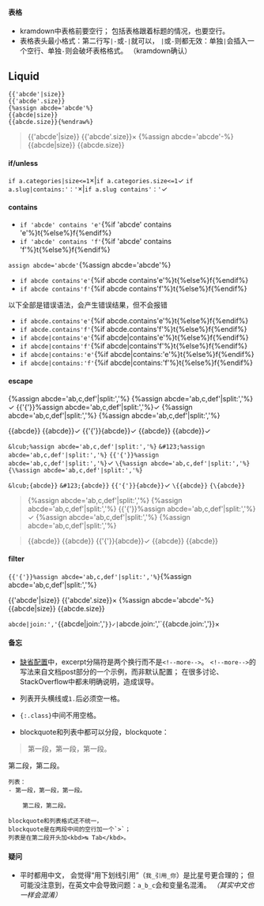 #### 表格
- kramdown中表格前要空行；
包括表格跟着标题的情况，也要空行。
- 表格表头最小格式：第二行写`|-`或`-|`就可以，
`|`或`-`则都无效：单独`|`会插入一个空行、单独`-`则会破坏表格格式。
（kramdown确认）

## Liquid
```liquid{%raw%}
{{'abcde'|size}}
{{'abcde'.size}}
{%assign abcde='abcde'%}
{{abcde|size}}
{{abcde.size}}{%endraw%}
```
>{{'abcde'|size}}
{{'abcde'.size}}×
{%assign abcde='abcde'-%}
{{abcde|size}}
{{abcde.size}}

#### if/unless

`if a.categories|size<=1`×|`if a.categories.size<=1`✓
`if a.slug|contains:'：'`×|`if a.slug contains'：'`✓

#### contains
- `if 'abcde' contains 'e'`{%if 'abcde' contains 'e'%}t{%else%}f{%endif%}
- `if 'abcde' contains 'f'`{%if 'abcde' contains 'f'%}t{%else%}f{%endif%}

`assign abcde='abcde'`{%assign abcde='abcde'%}
- `if abcde contains'e'`{%if abcde contains'e'%}t{%else%}f{%endif%}
- `if abcde contains'f'`{%if abcde contains'f'%}t{%else%}f{%endif%}

以下全部是错误语法，会产生错误结果，但不会报错
- `if abcde.contains'e'`{%if abcde.contains'e'%}t{%else%}f{%endif%}
- `if abcde.contains'f'`{%if abcde.contains'f'%}t{%else%}f{%endif%}
- `if abcde|contains'e'`{%if abcde|contains'e'%}t{%else%}f{%endif%}
- `if abcde|contains'f'`{%if abcde|contains'f'%}t{%else%}f{%endif%}
- `if abcde|contains:'e'`{%if abcde|contains:'e'%}t{%else%}f{%endif%}
- `if abcde|contains:'f'`{%if abcde|contains:'f'%}t{%else%}f{%endif%}

#### escape
&lcub;%assign abcde='ab,c,def'\|split:','%}
&#123;%assign abcde='ab,c,def'\|split:','%}✓
{{'{'}}%assign abcde='ab,c,def'\|split:','%}✓
\{%assign abcde='ab,c,def'\|split:','%}
{\%assign abcde='ab,c,def'\|split:','%}

&lcub;{abcde}}
&#123;{abcde}}✓
{{'{'}}{abcde}}✓
\{{abcde}}
{\{abcde}}✓

`&lcub;%assign abcde='ab,c,def'|split:','%}`
`&#123;%assign abcde='ab,c,def'|split:','%}`
`{{'{'}}%assign abcde='ab,c,def'|split:','%}`✓
`\{%assign abcde='ab,c,def'|split:','%}`
`{\%assign abcde='ab,c,def'|split:','%}`

`&lcub;{abcde}}`
`&#123;{abcde}}`
`{{'{'}}{abcde}}`✓
`\{{abcde}}`
`{\{abcde}}`

>&lcub;%assign abcde='ab,c,def'|split:','%}
>&#123;%assign abcde='ab,c,def'|split:','%}
>{{'{'}}%assign abcde='ab,c,def'|split:','%}✓
>\{%assign abcde='ab,c,def'|split:','%}
>{\%assign abcde='ab,c,def'|split:','%}

>&lcub;{abcde}}
>&#123;{abcde}}
>{{'{'}}{abcde}}✓
>\{{abcde}}
>{\{abcde}}

#### filter
`{{'{'}}%assign abcde='ab,c,def'|split:','%}`{%assign abcde='ab,c,def'|split:','%}

{{'abcde'|size}}
{{'abcde'.size}}×
{%assign abcde='abcde'-%}
{{abcde|size}}
{{abcde.size}}

`abcde|join:','`{{abcde|join:','`}}✓|`abcde.join:','`{{abcde.join:','}}×

#### 备忘
- [缺省配置]中，excerpt分隔符是两个换行而不是`<!--more-->`。
`<!--more-->`的写法来自文档post部分的一个示例，而非默认配置；
在很多讨论、StackOverflow中都未明确说明，造成误导。

- 列表开头横线或`1.`后必须空一格。
- `{:.class}`中间不用空格。

- blockquote和列表中都可以分段，blockquote：
>第一段，第一段，第一段。
>
第二段，第二段。

	列表：
	- 第一段，第一段，第一段。

		第二段，第二段。
	
	blockquote和列表格式还不统一，
	blockquote是在两段中间的空行加一个`>`；
	列表是在第二段开头加<kbd>↹ Tab</kbd>。

[缺省配置]:https://jekyllrb.com/docs/configuration/default/

#### 疑问
- 平时都用中文，
会觉得“用下划线引用”（`我_引用_你`）是比星号更合理的；
但可能没注意到，在英文中会导致问题：`a_b_c`会和变量名混淆。
*（其实中文也一样会混淆）*
